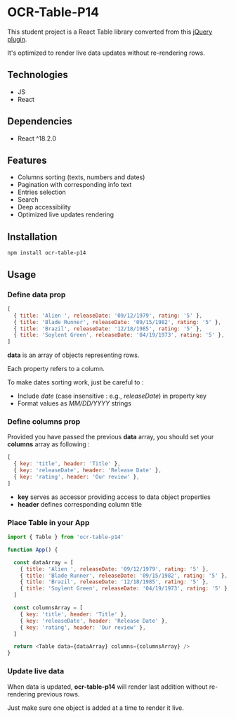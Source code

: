 # OCR-Table-P14

This student project is a React Table library converted from this [jQuery plugin](https://github.com/DataTables/DataTables.git).

It's optimized to render live data updates without re-rendering rows.

## Technologies

- JS
- React

## Dependencies

- React ^18.2.0

## Features

- Columns sorting (texts, numbers and dates)
- Pagination with corresponding info text
- Entries selection
- Search
- Deep accessibility
- Optimized live updates rendering

## Installation

`npm install ocr-table-p14`

## Usage

### Define data prop

```js
[
  { title: 'Alien ', releaseDate: '09/12/1979', rating: '5' },
  { title: 'Blade Runner', releaseDate: '09/15/1982', rating: '5' },
  { title: 'Brazil', releaseDate: '12/18/1985', rating: '5' },
  { title: 'Soylent Green', releaseDate: '04/19/1973', rating: '5' },
]
```

**data** is an array of objects representing rows.

Each property refers to a column.

To make dates sorting work, just be careful to :

- Include _date_ (case insensitive : e.g., _releaseDate_) in property key
- Format values as _MM/DD/YYYY_ strings

### Define columns prop

Provided you have passed the previous **data** array, you should set your **columns** array as following :

```js
[
  { key: 'title', header: 'Title' },
  { key: 'releaseDate', header: 'Release Date' },
  { key: 'rating', header: 'Our review' },
]
```

- **key** serves as accessor providing access to data object properties
- **header** defines corresponding column title

### Place Table in your App

```js
import { Table } from 'ocr-table-p14'

function App() {

  const dataArray = [
    { title: 'Alien ', releaseDate: '09/12/1979', rating: '5' },
    { title: 'Blade Runner', releaseDate: '09/15/1982', rating: '5' },
    { title: 'Brazil', releaseDate: '12/18/1985', rating: '5' },
    { title: 'Soylent Green', releaseDate: '04/19/1973', rating: '5' },
  ]

  const columnsArray = [
    { key: 'title', header: 'Title' },
    { key: 'releaseDate', header: 'Release Date' },
    { key: 'rating', header: 'Our review' },
  ]

  return <Table data={dataArray} columns={columnsArray} />
}
```

### Update live data

When data is updated, **ocr-table-p14** will render last addition without re-rendering previous rows.

Just make sure one object is added at a time to render it live.
